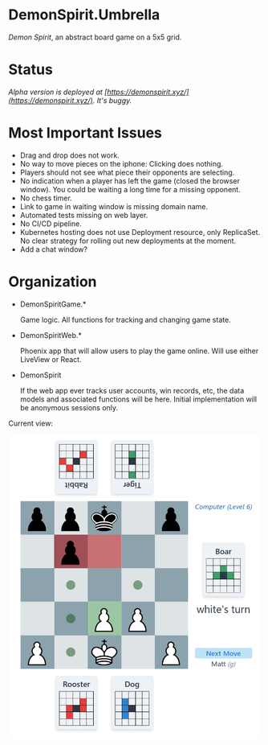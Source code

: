# DemonSpirit.Umbrella

*Demon Spirit*, an abstract board game on a 5x5 grid.

# Status

*Alpha version is deployed at [https://demonspirit.xyz/](https://demonspirit.xyz/). It's buggy.*

# Most Important Issues

* Drag and drop does not work.
* No way to move pieces on the iphone: Clicking does nothing.
* Players should not see what piece their opponents are selecting.
* No indication when a player has left the game (closed the browser window).  You could be waiting a long time for a missing opponent.
* No chess timer.
* Link to game in waiting window is missing domain name.
* Automated tests missing on web layer.
* No CI/CD pipeline.
* Kubernetes hosting does not use Deployment resource, only ReplicaSet.  No clear strategy for rolling out new deployments at the moment.
* Add a chat window?

# Organization

* DemonSpiritGame.*

  Game logic.  All functions for tracking and changing game state.
* DemonSpiritWeb.*

  Phoenix app that will allow users to play the game online.  Will use either LiveView or React.
* DemonSpirit

  If the web app ever tracks user accounts, win records, etc, the data models and associated functions
  will be here.  Initial implementation will be anonymous sessions only.


Current view:

![Early Screenshot](/screenshot2.png?raw=true "Early Screenshot")
